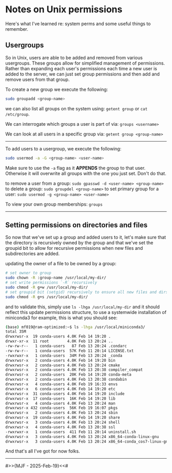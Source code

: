 # Notes on Unix permissions

Here's what I've learned re: system perms and some useful things to remember. 

## Usergroups

So in Unix, users are able to be added and removed from various usergroups. These groups allow for simplified 
management of permissions. Rather than expanding each user's permissions each time a new user is added to the server, 
we can just set group permissions and then add and remove users from that group. 

To create a new group we execute the following: 

```bash
sudo groupadd <group-name>
```

we can also list all groups on the system using: `getent group` or `cat /etc/group`. 

We can interrogate which groups a user is part of via: `groups <username>` 

We can look at all users in a specific group via: `getent group <group-name>`

***
To add users to a usergroup, we execute the following:

```bash
sudo usermod -a -G <group-name> <user-name>
```
Make sure to use the `-a` flag as it **APPENDS** the group to that user. Otherwise it will overwrite all groups with the one you just set. Don't do that. 

to remove a user from a group: `sudo gpasswd -d <user-name> <group-name>`
to delete a group: `sudo groupdel <group-name>`
to set primary group for a user: `sudo usermod -g <group-name> <user-name>`

To view your own group memberships: `groups`

*** 

## Setting permissions on directories and files

So now that we've set up a group and added users to it, let's make sure that the directory is recursively owned by the group and that we've set the groupid bit to allow for recursive permissions when new files and subdirectories are added.

updating the owner of a file to be owned by a group: 

```bash
# set owner to group
sudo chown -R :group-name /usr/local/my-dir/
# set write permissions `-R` recursively
sudo chmod -R g+w /usr/local/my-dir/
# set groupid bit (setgid) recursively to ensure all new files and dirs keep group ownership.
sudo chmod -R g+s /usr/local/my-dir/
```

and to validate this, simply use `ls -lhga /usr/local/my-dir` and it should reflect this update permissions structure, to use a systemwide installation of miniconda3 for example, this is what you should see: 

```bash
(base) mf019@ram-optimized:~$ ls -lhga /usr/local/miniconda3/
total 35M
drwxrwsr-x  19 conda-users 4.0K Feb 14 19:20 .
drwxr-xr-x  11 root        4.0K Feb 13 20:24 ..
-rw-rw-r--   1 conda-users   87 Feb 13 20:24 .condarc
-rw-rw-r--   1 conda-users  57K Feb 11 20:14 LICENSE.txt
-rwxrwxr-x   1 conda-users  34M Feb 13 20:24 _conda
drwxrwsr-x   2 conda-users 4.0K Feb 14 19:20 bin
drwxrwsr-x   2 conda-users 4.0K Feb 13 20:24 cmake
drwxrwsr-x   2 conda-users 4.0K Feb 13 20:38 compiler_compat
drwxrwsr-x   2 conda-users  20K Feb 14 19:20 conda-meta
drwxrwsr-x   2 conda-users 4.0K Feb 13 20:38 condabin
drwxrwsr-x   4 conda-users 4.0K Feb 19 16:33 envs
drwxrwsr-x   6 conda-users 4.0K Feb 14 19:20 etc
drwxrwsr-x  31 conda-users 4.0K Feb 14 19:20 include
drwxrwsr-x  17 conda-users  16K Feb 14 19:20 lib
drwxrwsr-x   4 conda-users 4.0K Feb 13 20:24 man
drwxrwsr-x 432 conda-users  56K Feb 19 16:07 pkgs
drwxrwsr-x   2 conda-users 4.0K Feb 13 20:24 sbin
drwxrwsr-x  19 conda-users 4.0K Feb 14 19:20 share
drwxrwsr-x   3 conda-users 4.0K Feb 13 20:24 shell
drwxrwsr-x   4 conda-users 4.0K Feb 13 20:38 ssl
-rwxrwxr-x   1 conda-users  411 Feb 11 20:14 uninstall.sh
drwxrwsr-x   3 conda-users 4.0K Feb 13 20:24 x86_64-conda-linux-gnu
drwxrwsr-x   3 conda-users 4.0K Feb 13 20:24 x86_64-conda_cos7-linux-gnu
```

And that's all I've got for now folks. 

***

#>>{MJF - 2025-Feb-19}<<#
